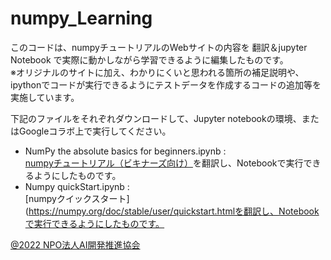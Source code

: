 # numpy_Learning
このコードは、numpyチュートリアルのWebサイトの内容を 翻訳＆jupyter Notebook で実際に動かしながら学習できるように編集したものです。  
※オリジナルのサイトに加え、わかりにくいと思われる箇所の補足説明や、ipythonでコードが実行できるようにテストデータを作成するコードの追加等を実施しています。  
  
下記のファイルをそれぞれダウンロードして、Jupyter notebookの環境、またはGoogleコラボ上で実行してください。  
+ NumPy the absolute basics for beginners.ipynb :   
  [numpyチュートリアル（ビキナーズ向け）](https://numpy.org/doc/stable/user/absolute_beginners.html)を翻訳し、Notebookで実行できるようにしたものです。
+ Numpy quickStart.ipynb :   
  [numpyクイックスタート](https://numpy.org/doc/stable/user/quickstart.htmlを翻訳し、Notebookで実行できるようにしたものです。

[@2022 NPO法人AI開発推進協会](https://sites.google.com/deepaelurus.com/aboutus/)

